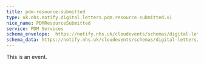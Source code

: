 ```yaml
---
title: pdm-resource-submitted
type: uk.nhs.notify.digital.letters.pdm.resource.submitted.v1
nice_name: PDMResourceSubmitted
service: PDM Services
schema_envelope:  https://notify.nhs.uk/cloudevents/schemas/digital-letters/2025-10-draft/events/uk.nhs.notify.digital.letters.pdm.resource.submitted.v1.schema.json
schema_data: https://notify.nhs.uk/cloudevents/schemas/digital-letters/2025-10-draft/data/digital-letter-base-data.schema.json
---
```


This is an event.
